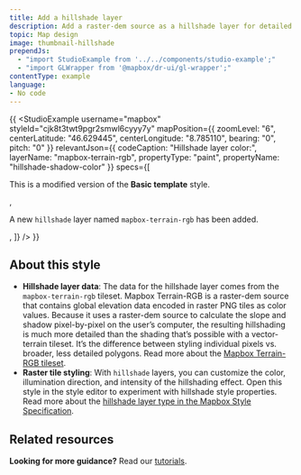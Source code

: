 ```yaml
---
title: Add a hillshade layer
description: Add a raster-dem source as a hillshade layer for detailed slope and shading.
topic: Map design
image: thumbnail-hillshade
prependJs:
  - "import StudioExample from '../../components/studio-example';"
  - "import GLWrapper from '@mapbox/dr-ui/gl-wrapper';"
contentType: example
language:
- No code
---
```


{{
<GLWrapper>
  <StudioExample
    username="mapbox"
    styleId="cjk8t3twt9pgr2smwl6cyyy7y"
    mapPosition={{
      zoomLevel: "6",
      centerLatitude: "46.629445",
      centerLongitude: "8.785110",
      bearing: "0",
      pitch: "0"
    }}
    relevantJson={{
      codeCaption: "Hillshade layer color:",
      layerName: "mapbox-terrain-rgb",
      propertyType: "paint",
      propertyName: "hillshade-shadow-color"
    }}
    specs={[
      <p>This is a modified version of the <strong>Basic template</strong> style.</p>,
      <p>A new <code>hillshade</code> layer named <code>mapbox-terrain-rgb</code> has been added.</p>,
    ]}
  />
</GLWrapper>
}}

## About this style

- **Hillshade layer data**: The data for the hillshade layer comes from the `mapbox-terrain-rgb` tileset. Mapbox Terrain-RGB is a raster-dem source that contains global elevation data encoded in raster PNG tiles as color values. Because it uses a raster-dem source to calculate the slope and shadow pixel-by-pixel on the user’s computer, the resulting hillshading is much more detailed than the shading that’s possible with a vector-terrain tileset. It’s the difference between styling individual pixels vs. broader, less detailed polygons. Read more about the [Mapbox Terrain-RGB tileset](https://www.mapbox.com/help/access-elevation-data/).
- **Raster tile styling**: With `hillshade` layers, you can customize the color, illumination direction, and intensity of the hillshading effect. Open this style in the style editor to experiment with hillshade style properties. Read more about the [hillshade layer type in the Mapbox Style Specification](https://www.mapbox.com/mapbox-gl-js/style-spec#layers-hillshade).

## Related resources

**Looking for more guidance?** Read our [tutorials](https://www.mapbox.com/help/tutorials/#map-design).
